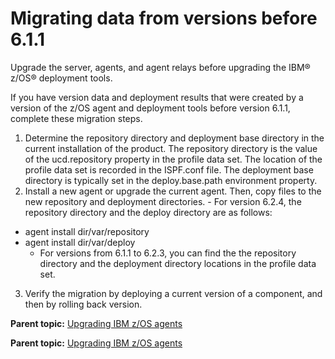 # Migrating data from versions before 6.1.1

Upgrade the server, agents, and agent relays before upgrading the IBM® z/OS® deployment tools.

If you have version data and deployment results that were created by a version of the z/OS agent and deployment tools before version 6.1.1, complete these migration steps.

1.   Determine the repository directory and deployment base directory in the current installation of the product. The repository directory is the value of the ucd.repository property in the profile data set. The location of the profile data set is recorded in the ISPF.conf file. The deployment base directory is typically set in the deploy.base.path environment property. 
2.   Install a new agent or upgrade the current agent. Then, copy files to the new repository and deployment directories. 
    -   For version 6.2.4, the repository directory and the deploy directory are as follows:

-   agent install dir/var/repository
-   agent install dir/var/deploy
    -   For versions from 6.1.1 to 6.2.3, you can find the the repository directory and the deployment directory locations in the profile data set.
3.   Verify the migration by deploying a current version of a component, and then by rolling back version. 

**Parent topic:** [Upgrading IBM z/OS agents](../../com.udeploy.install.doc/topics/upgrade_zOS_agents.md)

**Parent topic:** [Upgrading IBM z/OS agents](../../com.udeploy.install.doc/topics/upgrade_zOS_agents.md)

